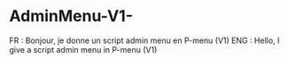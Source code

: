 # AdminMenu-V1-
FR : Bonjour, je donne un script admin menu en P-menu (V1) ENG : Hello, I give a script admin menu in P-menu (V1) 
